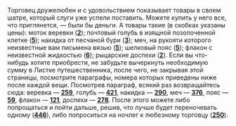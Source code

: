 Торговец дружелюбен и с удовольствием показывает товары в своем шатре, который слуги уже успели поставить. Можете купить у него все, что приглянется, — были бы деньги. А товары такие (в скобках указаны цены): моток веревки ([**2**](#n_2)); почтовый голубь в изящной позолоченной клетке ([**5**](#n_5)); накидка от песчаной бури ([**3**](#n_3)); меч, на рукояти которого неизвестные вам письмена вязью ([**5**](#n_5)); шелковый пояс ([**5**](#n_5)); флакон с неизвестной жидкостью ([**6**](#n_6)); рыцарские доспехи ([**2**](#n_2)). Если вы что-нибудь хотите приобрести, не забудьте вычеркнуть необходимую сумму в Листке путешественника, после чего, не закрывая этой страницы, посмотрите параграфы, номера которых приведены ниже после каждой вещи. Посмотрев параграф, всякий раз возвращайтесь сюда: веревка — [**259**](#n_259), голубь — [**421**](#n_421), накидка — [**290**](#n_290), меч — [**376**](#n_376), пояс — [**59**](#n_59), флакон — [**121**](#n_121), доспехи — [**278**](#n_278). После этого можете либо попрощаться и пойти дальше, решив, что лучше будет переночевать одному ([**446**](#n_446)), либо попроситься на ночлег к любезному торговцу ([**250**](#n_250)).

